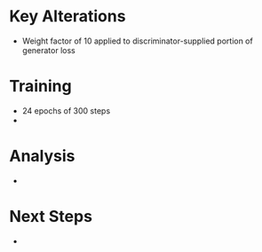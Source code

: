 Key Alterations
=======================================================================================
 - Weight factor of 10 applied to discriminator-supplied portion of generator loss

Training
=======================================================================================
 - 24 epochs of 300 steps
 - 

Analysis
=======================================================================================
 - 

Next Steps
=======================================================================================
 - 